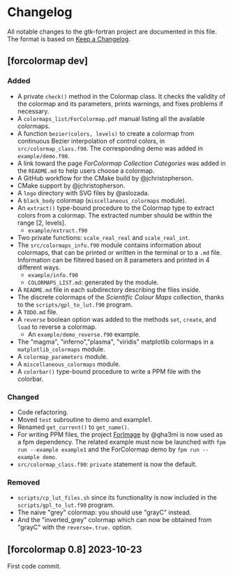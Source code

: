 # Changelog
All notable changes to the gtk-fortran project are documented in this file. The format is based on [Keep a Changelog](https://keepachangelog.com/en/1.1.0/).

## [forcolormap dev]

### Added
* A private `check()` method in the Colormap class. It checks the validity of the colormap and its parameters, prints warnings, and fixes problems if necessary.
* A `colormaps_list/ForColormap.pdf` manual listing all the available colormaps.
* A function `bezier(colors, levels)` to create a colormap from continuous Bezier interpolation of control colors, in `src/colormap_class.f90`. The corresponding demo was added in `example/demo.f90`.
* A link toward the page *ForColormap Collection Categories* was added in the `README.md` to help users choose a colormap.
* A GitHub workflow for the CMake build by @jchristopherson.
* CMake support by @jchristopherson.
* A `logo` directory with SVG files by @aslozada.
* A `black_body` colormap (`miscellaneous_colormaps` module).
* An `extract()` type-bound procedure to the Colormap type to extract colors from a colormap. The extracted number should be within the range [2, levels].
  * `example/extract.f90`
* Two private functions: `scale_real_real` and `scale_real_int`.
* The `src/colormaps_info.f90` module contains information about colormaps, that can be printed or written in the terminal or to a `.md` file. Information can be filtered  based on 8 parameters and printed in 4 different ways.
  * `example/info.f90`
  * `COLORMAPS_LIST.md`: generated by the module.
* A `README.md` file in each subdirectory describing the files inside.
* The discrete colormaps of the *Scientific Colour Maps* collection, thanks to the `scripts/gpl_to_lut.f90` program.
* A `TODO.md` file.
* A `reverse` boolean option was added to the methods `set`, `create`, and `load` to reverse a colormap.
  * An `example/demo_reverse.f90` example.
* The "magma", "inferno","plasma", "viridis" matplotlib colormaps in a `matplotlib_colormaps` module.
* A `colormap_parameters` module.
* A `miscellaneous_colormaps` module.
* A `colorbar()` type-bound procedure to write a PPM file with the colorbar.

### Changed
* Code refactoring.
* Moved `test` subroutine to demo and example1.
* Renamed `get_current()` to `get_name()`.
* For writing PPM files, the project [ForImage](https://github.com/gha3mi/forimage) by @gha3mi is now used as a fpm dependency. The related example must now be launched with `fpm run --example example1` and the ForColormap demo by `fpm run --example demo`.
* `src/colormap_class.f90`: `private` statement is now the default.

### Removed
* `scripts/cp_lut_files.sh` since its functionality is now included in the `scripts/gpl_to_lut.f90` program.
* The naive "grey" colormap: you should use "grayC" instead.
* And the "inverted_grey" colormap which can now be obtained from "grayC" with the `reverse=.true.` option.

## [forcolormap 0.8] 2023-10-23

First code commit.
